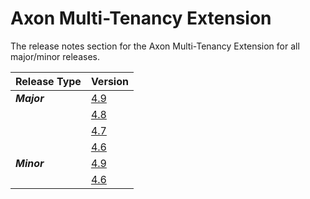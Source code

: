 # Axon Multi-Tenancy Extension

The release notes section for the Axon Multi-Tenancy Extension for all major/minor releases.

| Release Type | Version                                              |
|:-------------|:-----------------------------------------------------|
| _**Major**_  | [4.9](rn-multi-tenancy-major-releases.md#release-49) |
|              | [4.8](rn-multi-tenancy-major-releases.md#release-48) |
|              | [4.7](rn-multi-tenancy-major-releases.md#release-47) |
|              | [4.6](rn-multi-tenancy-major-releases.md#release-46) |
| _**Minor**_  | [4.9](rn-multi-tenancy-minor-releases.md#release-49) |
|              | [4.6](rn-multi-tenancy-minor-releases.md#release-46) |
